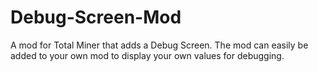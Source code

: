 # Debug-Screen-Mod
A mod for Total Miner that adds a Debug Screen. The mod can easily be added to your own mod to display your own values for debugging.
